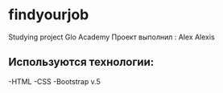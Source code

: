# findyourjob
Studying project Glo Academy
Проект выполнил : Alex Alexis
## Используются технологии:
-HTML
-CSS
-Bootstrap v.5

